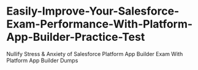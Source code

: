 # Easily-Improve-Your-Salesforce-Exam-Performance-With-Platform-App-Builder-Practice-Test
Nullify Stress &amp; Anxiety of Salesforce Platform App Builder Exam With Platform App Builder Dumps
